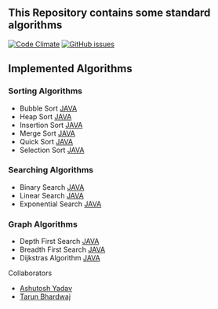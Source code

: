 ## This Repository contains some standard algorithms

[![Code Climate](https://codeclimate.com/github/codeclimate/codeclimate/badges/gpa.svg)](https://codeclimate.com/github/ashu-beckham/Algo)
[![GitHub issues](https://img.shields.io/github/issues/ashu-beckham/Algo.svg)](https://github.com/ashu-beckham/Algo/issues)

## Implemented Algorithms
### Sorting Algorithms

* Bubble Sort [JAVA](https://github.com/ashu-beckham/Algo/blob/master/Sorting%20Algorithms/Bubble%20Sort/BubbleSort.java) 
* Heap Sort [JAVA](https://github.com/ashu-beckham/Algo/blob/master/Sorting%20Algorithms/Heap%20Sort/HeapSort.java)
* Insertion Sort [JAVA](https://github.com/ashu-beckham/Algo/blob/master/Sorting%20Algorithms/Bubble%20Sort/BubbleSort.java)
* Merge Sort [JAVA](https://github.com/ashu-beckham/Algo/blob/master/Sorting%20Algorithms/Merge%20Sort/MergeSort.java)
* Quick Sort [JAVA](https://github.com/ashu-beckham/Algo/blob/master/Sorting%20Algorithms/Quick%20Sort/QuicSort.java)
* Selection Sort [JAVA](https://github.com/ashu-beckham/Algo/blob/master/Sorting%20Algorithms/Selection%20Sort/Selection_sort.java)


### Searching Algorithms
* Binary Search [JAVA](https://github.com/ashu-beckham/Algo/blob/master/Searching%20Algorithms/BinarySearch/BinarySearch.java) 
* Linear Search [JAVA](https://github.com/ashu-beckham/Algo/blob/master/Searching%20Algorithms/LinearSearch/LinearSearch.java)
* Exponential Search [JAVA](https://github.com/ashu-beckham/Algo/blob/master/Searching%20Algorithms/ExponentialSearch/ExponentialSearch.java)


### Graph Algorithms
* Depth First Search [JAVA](https://github.com/ashu-beckham/Algo/blob/master/Graph%20Algorithms/DepthFirstSearch/DFS.java) 
* Breadth First Search [JAVA](https://github.com/ashu-beckham/Algo/blob/ashu_algo/Graph%20Algorithms/BreadthFirstSearch/BFS.java) 
* Dijkstras Algorithm [JAVA](https://github.com/ashu-beckham/Algo/blob/ashu_algo/Graph%20Algorithms/DijkstrasAlgorithm/Dijkstras.java)


Collaborators
* [Ashutosh Yadav](https://github.com/ashu-beckham)
* [Tarun Bhardwaj](https://github.com/tarunisco)
